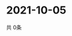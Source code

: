 # 2021-10-05
  共 0条

  <!-- BEGIN -->
  <!-- 最后更新时间Tue Oct 05 2021 19:02:35 GMT+0000 (Coordinated Universal Time) -->
  
  <!-- END -->
  
  